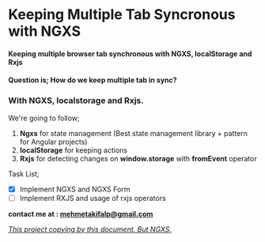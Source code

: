 # Keeping Multiple Tab Syncronous with NGXS

#### Keeping multiple browser tab synchronous with NGXS, localStorage and Rxjs

#### Question is; How do we keep multiple tab in sync?

### With **NGXS**, **localstorage** and **Rxjs**.

We're going to follow;

1. **Ngxs** for state management (Best state management library + pattern for Angular projects)
2. **localStorage** for keeping actions
3. **Rxjs** for detecting changes on **window.storage** with **fromEvent** operator


Task List;
- [x] Implement NGXS and NGXS Form
- [ ] Implement RXJS and usage of rxjs operators

**contact me at : mehmetakifalp@gmail.com**

*[This project copying by this document. But NGXS.](https://blog.angularindepth.com/keeping-browser-tabs-in-sync-using-localstorage-ngrx-and-rxjs-87de3bca4e2c)*
